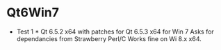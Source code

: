 # Qt6Win7

* Test 1 *
Qt 6.5.2 x64 with patches for Qt 6.5.3 x64 for Win 7
Asks for dependancies from Strawberry Perl/C
Works fine on Wi 8.x x64.

